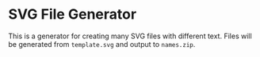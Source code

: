# SVG File Generator

This is a generator for creating many SVG files with different text. Files will be generated from `template.svg` and output to `names.zip`.